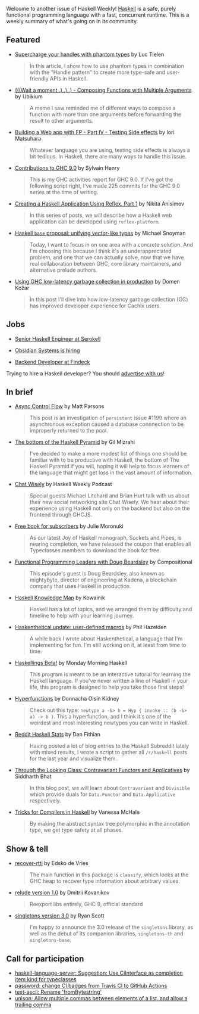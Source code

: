 Welcome to another issue of Haskell Weekly!
[Haskell](https://www.haskell.org) is a safe, purely functional programming language with a fast, concurrent runtime.
This is a weekly summary of what's going on in its community.

## Featured

- [Supercharge your handles with phantom types](https://luctielen.com/posts/supercharge_your_handles_with_phantom_types/) by Luc Tielen
  > In this article, I show how to use phantom types in combination with the "Handle pattern" to create more type-safe and user-friendly APIs in Haskell.

- [(((Wait a moment .) .) .) - Composing Functions with Multiple Arguments](https://ubikium.gitlab.io/portfolio/2021-03-13-wait-a-moment.html) by Ubikium
  > A meme I saw reminded me of different ways to compose a function with more than one arguments before forwarding the result to other arguments.

- [Building a Web app with FP - Part IV - Testing Side effects](https://matsumonkie.fr/post/4) by Iori Matsuhara
  > Whatever language you are using, testing side effects is always a bit tedious. In Haskell, there are many ways to handle this issue.

- [Contributions to GHC 9.0](https://hsyl20.fr/home/posts/2021-03-13-contributions-to-ghc-90.html) by Sylvain Henry
  > This is my GHC activities report for GHC 9.0. If I've got the following script right, I've made 225 commits for the GHC 9.0 series at the time of writing.

- [Creating a Haskell Application Using Reflex. Part 1](https://blog.typeable.io/posts/2021-03-15-reflex-1.html) by Nikita Anisimov
  > In this series of posts, we will describe how a Haskell web application can be developed using `reflex-platform`.

- [Haskell `base` proposal: unifying vector-like types](https://www.snoyman.com/blog/2021/04/haskell-base-proposal/) by Michael Snoyman
  > Today, I want to focus in on one area with a concrete solution. And I'm choosing this because I think it's an underappreciated problem, and one that we can actually solve, now that we have real collaboration between GHC, core library maintainers, and alternative prelude authors.

- [Using GHC low-latency garbage collection in production](https://well-typed.com/blog/2021/03/using-ghc-low-latency-gc-in-production/) by Domen Kožar
  > In this post I'll dive into how low-latency garbage collection (GC) has improved developer experience for Cachix users.

## Jobs

- [Senior Haskell Engineer at Serokell](https://np.reddit.com/r/haskell/comments/m1zuwq/serokell_is_hiring_a_senior_haskell_engineer/)

- [Obsidian Systems is hiring](https://discourse.haskell.org/t/obsidian-systems-is-hiring-2021/2068?u=taylorfausak)

- [Backend Developer at Findeck](https://np.reddit.com/r/haskell/comments/m45nbv/backend_developer_needed/)

Trying to hire a Haskell developer?
You should [advertise with us](https://haskellweekly.news/advertising.html)!

## In brief

- [Async Control Flow](https://www.parsonsmatt.org/2021/03/17/async_control_flow.html) by Matt Parsons
  > This post is an investigation of `persistent` issue #1199 where an asynchronous exception caused a database connnection to be improperly returned to the pool.

- [The bottom of the Haskell Pyramid](https://gilmi.me/blog/post/2021/03/16/bottom-haskell-pyramid) by Gil Mizrahi
  > I've decided to make a more modest list of things one should be familiar with to be productive with Haskell, the bottom of The Haskell Pyramid if you will, hoping it will help to focus learners of the language that might get loss in the vast amount of information.

- [Chat Wisely](https://haskellweekly.news/episode/40.html) by Haskell Weekly Podcast
  > Special guests Michael Litchard and Brian Hurt talk with us about their new social networking site Chat Wisely. We hear about their experience using Haskell not only on the backend but also on the frontend through GHCJS.

- [Free book for subscribers](https://typeclasses.com/news/2021-03-sockets-coupon) by Julie Moronuki
  > As our latest Joy of Haskell monograph, Sockets and Pipes, is nearing completion, we have released the coupon that enables all Typeclasses members to download the book for free.

- [Functional Programming Leaders with Doug Beardsley](https://www.compositional.fm/mightybyte) by Compositional
  > This episode's guest is Doug Beardsley, also known as mightybyte, director of engineering at Kadena, a blockchain company that uses Haskell in production.

- [Haskell Knowledge Map](https://twitter.com/kowainik/status/1371511408198889478) by Kowainik
  > Haskell has a lot of topics, and we arranged them by difficulty and timeline to help with your learning journey.

- [Haskenthetical update: user-defined macros](http://reasonableapproximation.net/2021/03/14/haskenthetical-update-macros.html) by Phil Hazelden
  > A while back I wrote about Haskenthetical, a language that I'm implementing for fun. I'm still working on it, at least from time to time.

- [Haskellings Beta!](https://mmhaskell.com/blog/2021/3/15/sp80afvu5k39t3os0zey158m6zilyu) by Monday Morning Haskell
  > This program is meant to be an interactive tutorial for learning the Haskell language. If you've never written a line of Haskell in your life, this program is designed to help you take those first steps!

- [Hyperfunctions](https://doisinkidney.com/posts/2021-03-14-hyperfunctions.html) by Donnacha Oisín Kidney
  > Check out this type: `newtype a -&> b = Hyp { invoke :: (b -&> a) -> b }`. This a hyperfunction, and I think it's one of the weirdest and most interesting newtypes you can write in Haskell.

- [Reddit Haskell Stats](https://dfithian.github.io/2021/03/15/reddit-haskell-stats.html) by Dan Fithian
  > Having posted a lot of blog entries to the Haskell Subreddit lately with mixed results, I wrote a script to gather all `/r/haskell` posts for the last year and visualize them.

- [Through the Looking Class: Contravariant Functors and Applicatives](https://functional.works-hub.com/learn/through-the-looking-class-contravariant-functors-and-applicatives-5179f) by Siddharth Bhat
  > In this blog post, we will learn about `Contravariant` and `Divisible` which provide duals for `Data.Functor` and `Data.Applicative` respectively.

- [Tricks for Compilers in Haskell](http://blog.vmchale.com/article/ann) by Vanessa McHale
  > By making the abstract syntax tree polymorphic in the annotation type, we get type safety at all phases.

## Show & tell

- [recover-rtti](https://hackage.haskell.org/package/recover-rtti-0.3.0.0) by Edsko de Vries
  > The main function in this package is `classify`, which looks at the GHC heap to recover type information about arbitrary values.

- [relude version 1.0](https://github.com/kowainik/relude/releases/tag/v1.0.0.0) by Dmitrii Kovanikov
  > Reexport libs entirely, GHC 9, official standard

- [singletons version 3.0](https://mail.haskell.org/pipermail/haskell-cafe/2021-March/133597.html) by Ryan Scott
  > I'm happy to announce the 3.0 release of the `singletons` library, as well as the debut of its companion libraries, `singletons-th` and `singletons-base`.

## Call for participation

-   [haskell-language-server: Suggestion: Use CiInterface as completion item kind for typeclasses](https://github.com/haskell/haskell-language-server/issues/1581)
-   [password: change CI badges from Travis CI to GitHub Actions](https://github.com/cdepillabout/password/issues/47)
-   [text-ascii: Rename 'fromBytestring'](https://github.com/kozross/text-ascii/issues/23)
-   [unison: Allow multiple commas between elements of a list, and allow a trailing comma](https://github.com/unisonweb/unison/issues/1841)

